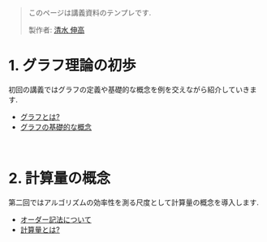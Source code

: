 > このページは講義資料のテンプレです.
>
> 製作者: [清水 伸高](https://sites.google.com/view/nobutaka-shimizu/home)

# 1. グラフ理論の初歩
初回の講義ではグラフの定義や基礎的な概念を例を交えながら紹介していきます.


- [グラフとは?](第1回/グラフとは.md)
- [グラフの基礎的な概念](./第1回/グラフの基礎的な概念.md)

<br />

# 2. 計算量の概念
第二回ではアルゴリズムの効率性を測る尺度として計算量の概念を導入します.

- [オーダー記法について](/第2回/オーダー記法.md)
- [計算量とは?](/第2回/計算量とは.md)

